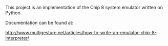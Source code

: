 This project is an implementation of the Chip 8 system emulator written on Python.

Documentation can be found at:

http://www.multigesture.net/articles/how-to-write-an-emulator-chip-8-interpreter/
